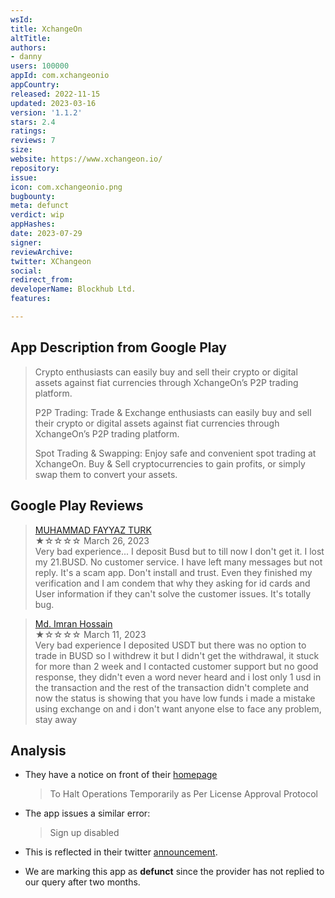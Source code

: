 ```yaml
---
wsId: 
title: XchangeOn
altTitle: 
authors:
- danny
users: 100000
appId: com.xchangeonio
appCountry: 
released: 2022-11-15
updated: 2023-03-16
version: '1.1.2'
stars: 2.4
ratings: 
reviews: 7
size: 
website: https://www.xchangeon.io/
repository: 
issue: 
icon: com.xchangeonio.png
bugbounty: 
meta: defunct
verdict: wip
appHashes: 
date: 2023-07-29
signer: 
reviewArchive: 
twitter: XChangeon
social: 
redirect_from: 
developerName: Blockhub Ltd.
features: 

---
```


## App Description from Google Play

> Crypto enthusiasts can easily buy and sell their crypto or digital assets against fiat currencies through XchangeOn’s P2P trading platform.
>
> P2P Trading: Trade & Exchange enthusiasts can easily buy and sell their crypto or digital assets against fiat currencies through XchangeOn’s P2P trading platform.
>
> Spot Trading & Swapping: Enjoy safe and convenient spot trading at XchangeOn. Buy & Sell cryptocurrencies to gain profits, or simply swap them to convert your assets.

## Google Play Reviews 

> [MUHAMMAD FAYYAZ TURK](https://play.google.com/store/apps/details?id=com.xchangeonio&gl=us)<br>
  ★☆☆☆☆ March 26, 2023 <br>
       Very bad experience... I deposit Busd but to till now I don't get it. I lost my 21.BUSD. No customer service. I have left many messages but not reply. It's a scam app. Don't install and trust. Even they finished my verification and I am condem that why they asking for id cards and User information if they can't solve the customer issues. It's totally bug.

> [Md. Imran Hossain](https://play.google.com/store/apps/details?id=com.xchangeonio&gl=us)<br>
  ★☆☆☆☆ March 11, 2023 <br>
       Very bad experience I deposited USDT but there was no option to trade in BUSD so I withdrew it but I didn't get the withdrawal, it stuck for more than 2 week and I contacted customer support but no good response, they didn't even a word never heard and i lost only 1 usd in the transaction and the rest of the transaction didn't complete and now the status is showing that you have low funds i made a mistake using exchange on and i don't want anyone else to face any problem, stay away

## Analysis

- They have a notice on front of their [homepage](https://www.xchangeon.io/en_US/)

     > To Halt Operations Temporarily as Per License Approval Protocol

- The app issues a similar error: 

     > Sign up disabled

- This is reflected in their twitter [announcement](https://twitter.com/XChangeon/status/1674267528091303936).
- We are marking this app as **defunct** since the provider has not replied to our query after two months.
